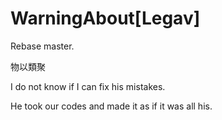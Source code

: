 # WarningAbout[Legav]

Rebase master.

物以類聚

I do not know if I can fix his mistakes.

He took our codes and made it as if it was all his.
